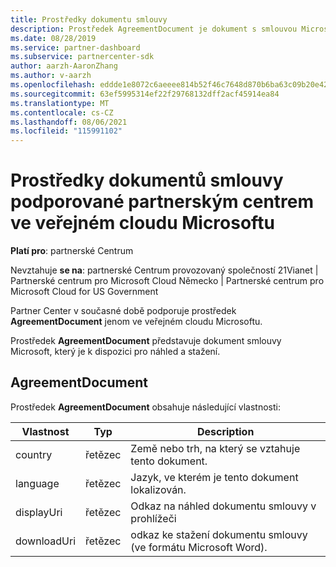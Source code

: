 ```yaml
---
title: Prostředky dokumentu smlouvy
description: Prostředek AgreementDocument je dokument s smlouvou Microsoftu pro náhled a stažení. Podporuje ho Partnerská centra ve veřejném cloudu Microsoftu.
ms.date: 08/28/2019
ms.service: partner-dashboard
ms.subservice: partnercenter-sdk
author: aarzh-AaronZhang
ms.author: v-aarzh
ms.openlocfilehash: eddde1e8072c6aeeee814b52f46c7648d870b6ba63c09b20e4270b17f8386383
ms.sourcegitcommit: 63ef5995314ef22f29768132dff2acf45914ea84
ms.translationtype: MT
ms.contentlocale: cs-CZ
ms.lasthandoff: 08/06/2021
ms.locfileid: "115991102"
---
```

# <a name="agreement-document-resources-supported-by-partner-center-in-the-microsoft-public-cloud"></a>Prostředky dokumentů smlouvy podporované partnerským centrem ve veřejném cloudu Microsoftu

**Platí pro**: partnerské Centrum

Nevztahuje **se na**: partnerské Centrum provozovaný společností 21Vianet | Partnerské centrum pro Microsoft Cloud Německo | Partnerské centrum pro Microsoft Cloud for US Government

Partner Center v současné době podporuje prostředek **AgreementDocument** jenom ve veřejném cloudu Microsoftu.

Prostředek **AgreementDocument** představuje dokument smlouvy Microsoft, který je k dispozici pro náhled a stažení.

## <a name="agreementdocument"></a>AgreementDocument

Prostředek **AgreementDocument** obsahuje následující vlastnosti:

| Vlastnost       | Typ   | Description                                                                                               |
|----------------|--------|-----------------------------------------------------------------------------------------------------------|
| country | řetězec | Země nebo trh, na který se vztahuje tento dokument. |
| language | řetězec | Jazyk, ve kterém je tento dokument lokalizován. |
| displayUri | řetězec | Odkaz na náhled dokumentu smlouvy v prohlížeči  |
| downloadUri |řetězec | odkaz ke stažení dokumentu smlouvy (ve formátu Microsoft Word). |
